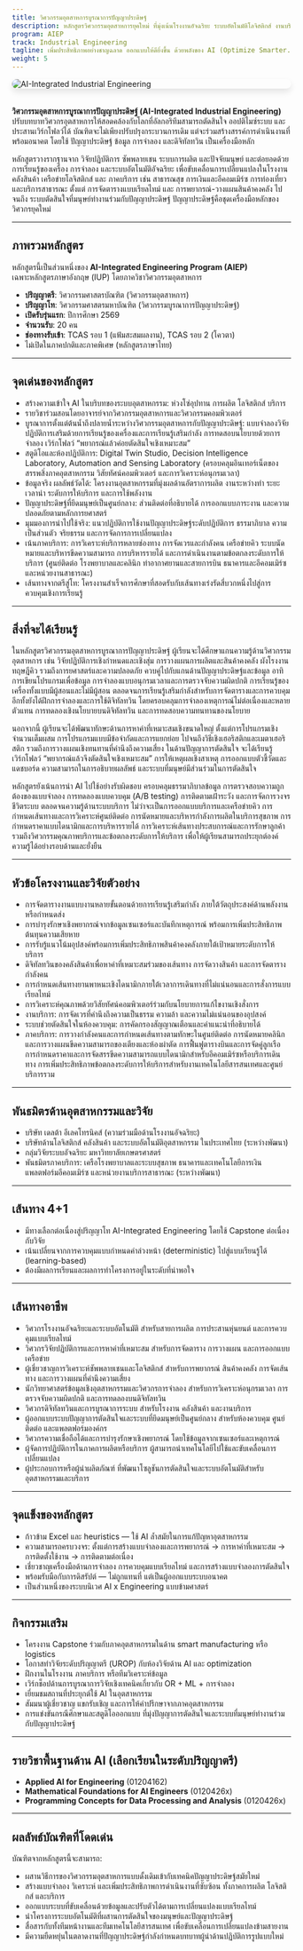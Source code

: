 ```yaml
---
title: วิศวกรรมอุตสาหการบูรณาการปัญญาประดิษฐ์ 
description: หลักสูตรวิศวกรรมอุตสาหการยุคใหม่ ที่มุ่งเน้นโรงงานอัจฉริยะ ระบบอัตโนมัติโลจิสติกส์ งานบริการ และปัญญาการตัดสินใจ
program: AIEP
track: Industrial Engineering
tagline: เพิ่มประสิทธิภาพอย่างชาญฉลาด ออกแบบให้ดียิ่งขึ้น ด้วยพลังของ AI (Optimize Smarter. Design Better. Powered by AI.)
weight: 5
---
```


<img src="/img/banners/industrial-hero-new.png"
     alt="AI-Integrated Industrial Engineering"
     style="max-width: 100%; height: auto; margin: 0 0 2rem 0; border-radius: 1rem; box-shadow: 0 6px 12px rgba(0,0,0,0.1); display: block;" />

**วิศวกรรมอุตสาหการบูรณาการปัญญาประดิษฐ์ (AI-Integrated Industrial Engineering)** ปรับบทบาทวิศวกรอุตสาหการให้สอดคล้องกับโลกที่อัลกอริทึมสามารถตัดสินใจ ออปติไมซ์ระบบ และประสานเวิร์กโฟลว์ได้ บัณฑิตจะไม่เพียงปรับปรุงกระบวนการเดิม แต่จะร่วมสร้างสรรค์การดำเนินงานที่พร้อมอนาคต โดยใช้ ปัญญาประดิษฐ์ ข้อมูล การจำลอง และดิจิทัลทวิน เป็นเครื่องมือหลัก

หลักสูตรวางรากฐานจาก วิจัยปฏิบัติการ ซัพพลายเชน ระบบการผลิต และปัจจัยมนุษย์ และต่อยอดด้วย การเรียนรู้ของเครื่อง การจำลอง และระบบอัตโนมัติอัจฉริยะ เพื่อขับเคลื่อนการเปลี่ยนแปลงในโรงงาน คลังสินค้า เครือข่ายโลจิสติกส์ และ ภาคบริการ เช่น สาธารณสุข การเงินและอีคอมเมิร์ซ การท่องเที่ยว และบริการสาธารณะ ตั้งแต่ การจัดตารางแบบเรียลไทม์ และ การพยากรณ์-วางแผนสินค้าคงคลัง ไปจนถึง ระบบตัดสินใจที่มนุษย์ทำงานร่วมกับปัญญาประดิษฐ์ ปัญญาประดิษฐ์คือชุดเครื่องมือหลักของวิศวกรยุคใหม่


---

##  ภาพรวมหลักสูตร

หลักสูตรนี้เป็นส่วนหนึ่งของ **AI-Integrated Engineering Program (AIEP)**  
เฉพาะหลักสูตรภาษาอังกฤษ (IUP)  โดยภาควิชาวิศวกรรมอุตสาหการ

-  **ปริญญาตรี**: วิศวกรรมศาสตรบัณฑิต (วิศวกรรมอุตสาหการ)  
-  **ปริญญาโท**: วิศวกรรมศาสตรมหาบัณฑิต (วิศวกรรมบูรณาการปัญญาประดิษฐ์)  
-  **เปิดรับรุ่นแรก**: ปีการศึกษา 2569  
-  **จำนวนรับ**: 20 คน  
-  **ช่องทางรับเข้า**: TCAS รอบ 1 (แฟ้มสะสมผลงาน), TCAS รอบ 2 (โควตา)  
-  ไม่เปิดในภาคปกติและภาคพิเศษ (หลักสูตรภาษาไทย)

---

##  จุดเด่นของหลักสูตร

- สร้างความเข้าใจ AI ในบริบทของระบบอุตสาหกรรม: ห่วงโซ่อุปทาน การผลิต โลจิสติกส์ บริการ  
- รายวิชาร่วมสอนโดยอาจารย์จากวิศวกรรมอุตสาหการและวิศวกรรมคอมพิวเตอร์  
- บูรณาการตั้งแต่ต้นน้ำถึงปลายน้ำระหว่างวิศวกรรมอุตสาหการกับปัญญาประดิษฐ์: แบบจำลองวิจัยปฏิบัติการเสริมด้วยการเรียนรู้ของเครื่องและการเรียนรู้เสริมกำลัง การทดสอบนโยบายด้วยการจำลอง เวิร์กโฟลว์ “พยากรณ์แล้วค่อยตัดสินใจเชิงเหมาะสม”
- สตูดิโอและห้องปฏิบัติการ: Digital Twin Studio, Decision Intelligence Laboratory, Automation and Sensing Laboratory (ครอบคลุมอินเทอร์เน็ตของสรรพสิ่งภาคอุตสาหกรรม วิสัยทัศน์คอมพิวเตอร์ และการวิเคราะห์อนุกรมเวลา)
- ข้อมูลจริง ผลลัพธ์วัดได้: โครงงานอุตสาหกรรมที่มุ่งผลด้านอัตราการผลิต งานระหว่างทำ ระยะเวลานำ ระดับการให้บริการ และการใช้พลังงาน
- ปัญญาประดิษฐ์ที่ยึดมนุษย์เป็นศูนย์กลาง: ส่วนติดต่อที่อธิบายได้ การออกแบบภาระงาน และความปลอดภัยตามหลักการยศาสตร์
- มุมมองการนำไปใช้จริง: แนวปฏิบัติการใช้งานปัญญาประดิษฐ์ระดับปฏิบัติการ ธรรมาภิบาล ความเป็นส่วนตัว จริยธรรม และการจัดการการเปลี่ยนแปลง
- เน้นภาคบริการ: การวิเคราะห์บริการหลายช่องทาง การจัดเวรและกำลังคน เครือข่ายคิว ระบบนัดหมายและบริหารขีดความสามารถ การบริหารรายได้ และการดำเนินงานตามข้อตกลงระดับการให้บริการ (ศูนย์ติดต่อ โรงพยาบาลและคลินิก ท่าอากาศยานและสายการบิน ธนาคารและอีคอมเมิร์ซ และหน่วยงานสาธารณะ)
- เส้นทางจากตรีสู่โท: โครงงานสำเร็จการศึกษาที่สอดรับกับเส้นทางเร่งรัดสี่บวกหนึ่งไปสู่การควบคุมเชิงการเรียนรู้


---

##  สิ่งที่จะได้เรียนรู้

ในหลักสูตรวิศวกรรมอุตสาหการบูรณาการปัญญาประดิษฐ์ ผู้เรียนจะได้ศึกษาแกนความรู้ด้านวิศวกรรมอุตสาหการ เช่น วิจัยปฏิบัติการเชิงกำหนดและเชิงสุ่ม การวางแผนการผลิตและสินค้าคงคลัง ผังโรงงาน ทฤษฎีคิว รวมถึงการยศาสตร์และความปลอดภัย ควบคู่ไปกับแกนด้านปัญญาประดิษฐ์และข้อมูล อาทิ การเขียนโปรแกรมเพื่อข้อมูล การจำลองแบบอนุกรมเวลาและการตรวจจับความผิดปกติ การเรียนรู้ของเครื่องทั้งแบบมีผู้สอนและไม่มีผู้สอน ตลอดจนการเรียนรู้เสริมกำลังสำหรับการจัดตารางและการควบคุม อีกทั้งยังได้ฝึกการจำลองและการใช้ดิจิทัลทวิน โดยครอบคลุมการจำลองเหตุการณ์ไม่ต่อเนื่องและหลายตัวแทน การทดลองเชิงนโยบายบนดิจิทัลทวิน และการทดสอบความทนทานของนโยบาย

นอกจากนี้ ผู้เรียนจะได้พัฒนาทักษะด้านการหาค่าที่เหมาะสมเชิงขนาดใหญ่ ตั้งแต่การโปรแกรมเชิงจำนวนเต็มผสม การโปรแกรมแบบมีข้อจำกัดและการแยกย่อย ไปจนถึงวิธีเชิงเฮอริสติกและเมตาเฮอริสติก รวมถึงการวางแผนเชิงทนทานที่คำนึงถึงความเสี่ยง ในด้านปัญญาการตัดสินใจ จะได้เรียนรู้เวิร์กโฟลว์ “พยากรณ์แล้วจึงตัดสินใจเชิงเหมาะสม” การให้เหตุผลเชิงสาเหตุ การออกแบบตัวชี้วัดและแดชบอร์ด ความสามารถในการอธิบายผลลัพธ์ และระบบที่มนุษย์มีส่วนร่วมในการตัดสินใจ

หลักสูตรยังเน้นการนำ AI ไปใช้อย่างรับผิดชอบ ครอบคลุมธรรมาภิบาลข้อมูล การตรวจสอบความถูกต้องของแบบจำลอง การทดลองแบบควบคุม (A/B testing) การติดตามเฝ้าระวัง และการจัดการวงจรชีวิตระบบ ตลอดจนความรู้ด้านระบบบริการ ไม่ว่าจะเป็นการออกแบบบริการและเครือข่ายคิว การกำหนดเส้นทางและการวิเคราะห์ศูนย์ติดต่อ การนัดหมายและบริหารกำลังการผลิตในบริการสุขภาพ การกำหนดราคาแบบไดนามิกและการบริหารรายได้ การวิเคราะห์เส้นทางประสบการณ์และการรักษาลูกค้า รวมถึงวิศวกรรมคุณภาพบริการและข้อตกลงระดับการให้บริการ เพื่อให้ผู้เรียนสามารถประยุกต์องค์ความรู้ได้อย่างรอบด้านและยั่งยืน

---

##  หัวข้อโครงงานและวิจัยตัวอย่าง

- การจัดตารางงานแบบงานหลายขั้นตอนด้วยการเรียนรู้เสริมกำลัง ภายใต้วัตถุประสงค์ด้านพลังงานหรือกำหนดส่ง
- การบำรุงรักษาเชิงพยากรณ์จากข้อมูลเซนเซอร์และบันทึกเหตุการณ์ พร้อมการเพิ่มประสิทธิภาพต้นทุนความเสียหาย
- การรับรู้แนวโน้มอุปสงค์พร้อมการเพิ่มประสิทธิภาพสินค้าคงคลังภายใต้เป้าหมายระดับการให้บริการ
- ดิจิทัลทวินของคลังสินค้าเพื่อหาค่าที่เหมาะสมร่วมของเส้นทาง การจัดวางสินค้า และการจัดตารางกำลังคน
- การกำหนดเส้นทางยานพาหนะเชิงไดนามิกภายใต้เวลาการเดินทางที่ไม่แน่นอนและการสั่งการแบบเรียลไทม์
- การวิเคราะห์คุณภาพด้วยวิสัยทัศน์คอมพิวเตอร์ร่วมกับนโยบายการแก้ไขงานเชิงสั่งการ
- งานบริการ: การจัดเวรที่คำนึงถึงความเป็นธรรม ความล้า และความไม่แน่นอนของอุปสงค์
- ระบบช่วยตัดสินใจในห้องควบคุม: การคัดกรองสัญญาณเตือนและคำแนะนำที่อธิบายได้
- ภาคบริการ: การวางกำลังคนและการกำหนดเส้นทางตามทักษะในศูนย์ติดต่อ การนัดหมายคลินิกและการวางแผนขีดความสามารถของเตียงและห้องผ่าตัด การฟื้นฟูตารางบินและการจัดคู่ลูกเรือ การกำหนดราคาและการจัดสรรขีดความสามารถแบบไดนามิกสำหรับอีคอมเมิร์ซหรือบริการเดินทาง การเพิ่มประสิทธิภาพข้อตกลงระดับการให้บริการสำหรับงานเทคโนโลยีสารสนเทศและศูนย์บริการรวม

---

##  พันธมิตรด้านอุตสาหกรรมและวิจัย

- บริษัท เดลต้า อีเลคโทรนิคส์ (ความร่วมมือด้านโรงงานอัจฉริยะ)
- บริษัทด้านโลจิสติกส์ คลังสินค้า และระบบอัตโนมัติอุตสาหกรรม ในประเทศไทย (ระหว่างพัฒนา)
- กลุ่มวิจัยระบบอัจฉริยะ มหาวิทยาลัยเกษตรศาสตร์
- พันธมิตรภาคบริการ: เครือโรงพยาบาลและระบบสุขภาพ ธนาคารและเทคโนโลยีการเงิน แพลตฟอร์มอีคอมเมิร์ซ และหน่วยงานบริการสาธารณะ (ระหว่างพัฒนา)


---

##  เส้นทาง 4+1

- มีทางเลือกต่อเนื่องสู่ปริญญาโท AI-Integrated Engineering โดยใช้ Capstone ต่อเนื่องกับวิจัย  
- เน้นเปลี่ยนจากการควบคุมแบบกำหนดค่าล่วงหน้า (deterministic) ไปสู่แบบเรียนรู้ได้ (learning-based)  
- ต้องมีผลการเรียนและผลการทำโครงการอยู่ในระดับที่น่าพอใจ
	
---

##  เส้นทางอาชีพ

- วิศวกรโรงงานอัจฉริยะและระบบอัตโนมัติ สำหรับสายการผลิต การประสานหุ่นยนต์ และการควบคุมแบบเรียลไทม์
- วิศวกรวิจัยปฏิบัติการและการหาค่าที่เหมาะสม สำหรับการจัดตาราง การวางแผน และการออกแบบเครือข่าย
- ผู้เชี่ยวชาญการวิเคราะห์ซัพพลายเชนและโลจิสติกส์ สำหรับการพยากรณ์ สินค้าคงคลัง การจัดเส้นทาง และการวางแผนที่คำนึงความเสี่ยง
- นักวิทยาศาสตร์ข้อมูลเชิงอุตสาหกรรมและวิศวกรการจำลอง สำหรับการวิเคราะห์อนุกรมเวลา การตรวจจับความผิดปกติ และการทดลองบนดิจิทัลทวิน
- วิศวกรดิจิทัลทวินและการบูรณาการระบบ สำหรับโรงงาน คลังสินค้า และงานบริการ
- ผู้ออกแบบระบบปัญญาการตัดสินใจและระบบที่ยึดมนุษย์เป็นศูนย์กลาง สำหรับห้องควบคุม ศูนย์ติดต่อ และแพลตฟอร์มองค์กร
- วิศวกรความเชื่อถือได้และการบำรุงรักษาเชิงพยากรณ์ โดยใช้ข้อมูลจากเซนเซอร์และเหตุการณ์
- ผู้จัดการปฏิบัติการในภาคการผลิตหรือบริการ ผู้สามารถนำเทคโนโลยีไปใช้และขับเคลื่อนการเปลี่ยนแปลง
- ผู้ประกอบการหรือผู้นำผลิตภัณฑ์ ที่พัฒนาโซลูชันการตัดสินใจและระบบอัตโนมัติสำหรับอุตสาหกรรมและบริการ

---

##  จุดแข็งของหลักสูตร

- ก้าวข้าม Excel และ heuristics — ใช้ AI ล้ำสมัยในการแก้ปัญหาอุตสาหกรรม
- ความสามารถครบวงจร: ตั้งแต่การสร้างแบบจำลองและการพยากรณ์ → การหาค่าที่เหมาะสม → การติดตั้งใช้งาน → การติดตามต่อเนื่อง
- เชี่ยวชาญเครื่องมือด้านการจำลอง การควบคุมแบบเรียลไทม์ และการสร้างแบบจำลองการตัดสินใจ  
- พร้อมรับมือกับการดิสรัปต์ — ไม่ถูกแทนที่ แต่เป็นผู้ออกแบบระบบอนาคต  
- เป็นส่วนหนึ่งของระบบนิเวศ AI x Engineering แบบข้ามศาสตร์

---

##  กิจกรรมเสริม

- โครงงาน Capstone ร่วมกับภาคอุตสาหกรรมในด้าน smart manufacturing หรือ logistics  
- โอกาสทำวิจัยระดับปริญญาตรี (UROP) กับห้องวิจัยด้าน AI และ optimization  
- ฝึกงานในโรงงาน ภาคบริการ หรือทีมวิเคราะห์ข้อมูล  
- เวิร์กช็อปด้านการบูรณาการวิจัยเชิงเทคนิคเกี่ยวกับ OR + ML + การจำลอง  
- เยี่ยมชมสถานที่ประยุกต์ใช้ AI ในอุตสาหกรรม
- สัมมนาผู้เชี่ยวชาญ แขกรับเชิญ และการให้คำปรึกษาจากภาคอุตสาหกรรม
- การแข่งขันกรณีศึกษาและสตูดิโอออกแบบ ที่มุ่งปัญญาการตัดสินใจและระบบที่มนุษย์ทำงานร่วมกับปัญญาประดิษฐ์


---

##  รายวิชาพื้นฐานด้าน AI (เลือกเรียนในระดับปริญญาตรี)

- **Applied AI for Engineering** (01204162)  
- **Mathematical Foundations for AI Engineers** (0120426x)  
- **Programming Concepts for Data Processing and Analysis** (0120426x)

---

##  ผลลัพธ์บัณฑิตที่โดดเด่น

บัณฑิตจากหลักสูตรนี้จะสามารถ:

- ผสานวิธีการของวิศวกรรมอุตสาหการแบบดั้งเดิมเข้ากับเทคนิคปัญญาประดิษฐ์สมัยใหม่
- สร้างแบบจำลอง วิเคราะห์ และเพิ่มประสิทธิภาพการดำเนินงานที่ซับซ้อน ทั้งภาคการผลิต โลจิสติกส์ และบริการ
- ออกแบบระบบที่ขับเคลื่อนด้วยข้อมูลและปรับตัวได้ตามการเปลี่ยนแปลงแบบเรียลไทม์
- นำโครงการระบบอัตโนมัติที่ผสานการตัดสินใจของมนุษย์และปัญญาประดิษฐ์
- สื่อสารกับทั้งทีมหน้างานและทีมเทคโนโลยีสารสนเทศ เพื่อขับเคลื่อนการเปลี่ยนแปลงข้ามสายงาน
- มีความยืดหยุ่นในตลาดงานที่ปัญญาประดิษฐ์กำลังกำหนดบทบาทผู้นำด้านปฏิบัติการรูปแบบใหม่

